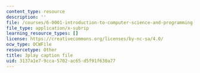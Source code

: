 ```yaml
---
content_type: resource
description: ''
file: /courses/6-0001-introduction-to-computer-science-and-programming-in-python-fall-2016/3137a1e79cca5702ac65d5f91f630a77_0Whyfs88TYE.vtt
file_type: application/x-subrip
learning_resource_types: []
license: https://creativecommons.org/licenses/by-nc-sa/4.0/
ocw_type: OCWFile
resourcetype: Other
title: 3play caption file
uid: 3137a1e7-9cca-5702-ac65-d5f91f630a77
---
```

